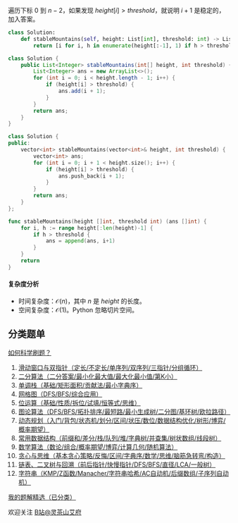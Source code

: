 遍历下标 $0$ 到 $n-2$，如果发现 $\textit{height}[i]>\textit{threshold}$，就说明 $i+1$ 是稳定的，加入答案。

```py [sol-Python3]
class Solution:
    def stableMountains(self, height: List[int], threshold: int) -> List[int]:
        return [i for i, h in enumerate(height[:-1], 1) if h > threshold]
```

```java [sol-Java]
class Solution {
    public List<Integer> stableMountains(int[] height, int threshold) {
        List<Integer> ans = new ArrayList<>();
        for (int i = 0; i < height.length - 1; i++) {
            if (height[i] > threshold) {
                ans.add(i + 1);
            }
        }
        return ans;
    }
}
```

```cpp [sol-C++]
class Solution {
public:
    vector<int> stableMountains(vector<int>& height, int threshold) {
        vector<int> ans;
        for (int i = 0; i + 1 < height.size(); i++) {
            if (height[i] > threshold) {
                ans.push_back(i + 1);
            }
        }
        return ans;
    }
};
```

```go [sol-Go]
func stableMountains(height []int, threshold int) (ans []int) {
	for i, h := range height[:len(height)-1] {
		if h > threshold {
			ans = append(ans, i+1)
		}
	}
	return
}
```

#### 复杂度分析

- 时间复杂度：$\mathcal{O}(n)$，其中 $n$ 是 $\textit{height}$ 的长度。
- 空间复杂度：$\mathcal{O}(1)$。Python 忽略切片空间。

## 分类题单

[如何科学刷题？](https://leetcode.cn/circle/discuss/RvFUtj/)

1. [滑动窗口与双指针（定长/不定长/单序列/双序列/三指针/分组循环）](https://leetcode.cn/circle/discuss/0viNMK/)
2. [二分算法（二分答案/最小化最大值/最大化最小值/第K小）](https://leetcode.cn/circle/discuss/SqopEo/)
3. [单调栈（基础/矩形面积/贡献法/最小字典序）](https://leetcode.cn/circle/discuss/9oZFK9/)
4. [网格图（DFS/BFS/综合应用）](https://leetcode.cn/circle/discuss/YiXPXW/)
5. [位运算（基础/性质/拆位/试填/恒等式/思维）](https://leetcode.cn/circle/discuss/dHn9Vk/)
6. [图论算法（DFS/BFS/拓扑排序/最短路/最小生成树/二分图/基环树/欧拉路径）](https://leetcode.cn/circle/discuss/01LUak/)
7. [动态规划（入门/背包/状态机/划分/区间/状压/数位/数据结构优化/树形/博弈/概率期望）](https://leetcode.cn/circle/discuss/tXLS3i/)
8. [常用数据结构（前缀和/差分/栈/队列/堆/字典树/并查集/树状数组/线段树）](https://leetcode.cn/circle/discuss/mOr1u6/)
9. [数学算法（数论/组合/概率期望/博弈/计算几何/随机算法）](https://leetcode.cn/circle/discuss/IYT3ss/)
10. [贪心与思维（基本贪心策略/反悔/区间/字典序/数学/思维/脑筋急转弯/构造）](https://leetcode.cn/circle/discuss/g6KTKL/)
11. [链表、二叉树与回溯（前后指针/快慢指针/DFS/BFS/直径/LCA/一般树）](https://leetcode.cn/circle/discuss/K0n2gO/)
12. [字符串（KMP/Z函数/Manacher/字符串哈希/AC自动机/后缀数组/子序列自动机）](https://leetcode.cn/circle/discuss/SJFwQI/)

[我的题解精选（已分类）](https://github.com/EndlessCheng/codeforces-go/blob/master/leetcode/SOLUTIONS.md)

欢迎关注 [B站@灵茶山艾府](https://space.bilibili.com/206214)
